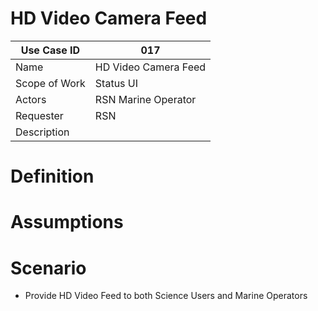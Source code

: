 # HD Video Camera Feed

| Use Case ID | 017 |
| --- | --- |
| Name | HD Video Camera Feed                    |
| Scope of Work | Status UI |
| Actors | RSN Marine Operator                    |
| Requester | RSN |
| Description |  |

# Definition

# Assumptions

# Scenario

- Provide HD Video Feed to both Science Users and Marine Operators